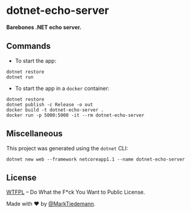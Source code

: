 # dotnet-echo-server

**Barebones .NET echo server.**

## Commands

- To start the app:

```
dotnet restore
dotnet run
```

- To start the app in a `docker` container:

```
dotnet restore
dotnet publish -c Release -o out
docker build -t dotnet-echo-server .
docker run -p 5000:5000 -it --rm dotnet-echo-server
```

## Miscellaneous

This project was generated using the `dotnet` CLI:

```
dotnet new web --framework netcoreapp1.1 --name dotnet-echo-server
```

## License

[WTFPL](http://www.wtfpl.net/) – Do What the F*ck You Want to Public License.

Made with :heart: by [@MarkTiedemann](https://twitter.com/MarkTiedemannDE).